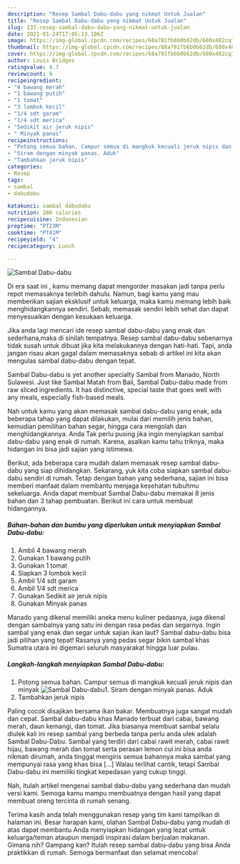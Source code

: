 ```yaml
---
description: "Resep Sambal Dabu-dabu yang nikmat Untuk Jualan"
title: "Resep Sambal Dabu-dabu yang nikmat Untuk Jualan"
slug: 137-resep-sambal-dabu-dabu-yang-nikmat-untuk-jualan
date: 2021-01-24T17:05:13.106Z
image: https://img-global.cpcdn.com/recipes/68a781fb6b0b62db/680x482cq70/sambal-dabu-dabu-foto-resep-utama.jpg
thumbnail: https://img-global.cpcdn.com/recipes/68a781fb6b0b62db/680x482cq70/sambal-dabu-dabu-foto-resep-utama.jpg
cover: https://img-global.cpcdn.com/recipes/68a781fb6b0b62db/680x482cq70/sambal-dabu-dabu-foto-resep-utama.jpg
author: Louis Bridges
ratingvalue: 4.7
reviewcount: 9
recipeingredient:
- "4 bawang merah"
- "1 bawang putih"
- "1 tomat"
- "3 lombok kecil"
- "1/4 sdt garam"
- "1/4 sdt merica"
- "Sedikit air jeruk nipis"
- " Minyak panas"
recipeinstructions:
- "Potong semua bahan. Campur semua di mangkuk kecuali jeruk nipis dan minyak"
- "Siram dengan minyak panas. Aduk"
- "Tambahkan jeruk nipis"
categories:
- Resep
tags:
- sambal
- dabudabu

katakunci: sambal dabudabu 
nutrition: 280 calories
recipecuisine: Indonesian
preptime: "PT23M"
cooktime: "PT41M"
recipeyield: "4"
recipecategory: Lunch

---
```



![Sambal Dabu-dabu](https://img-global.cpcdn.com/recipes/68a781fb6b0b62db/680x482cq70/sambal-dabu-dabu-foto-resep-utama.jpg)

Di era  saat ini , kamu memang dapat mengorder masakan jadi tanpa perlu repot memasaknya terlebih dahulu. Namun, bagi kamu yang mau memberikan sajian eksklusif untuk keluarga, maka kamu memang lebih baik menghidangkannya sendiri. Sebab, memasak sendiri lebih sehat dan dapat menyesuaikan dengan kesukaan keluarga.

Jika anda lagi mencari ide resep sambal dabu-dabu yang enak dan sederhana,maka di sinilah tempatnya. Resep sambal dabu-dabu  sebenarnya tidak susah untuk dibuat jika kita melakukannya dengan hati-hati. Tapi, anda jangan risau akan gagal dalam memasaknya 
sebab di artikel ini kita akan mengulas sambal dabu-dabu dengan tepat.  

Sambal Dabu-dabu is yet another specialty Sambal from Manado, North Sulawesi. Just like Sambal Matah from Bali, Sambal Dabu-dabu made from raw sliced ingredients. It has distinctive, special taste that goes well with any meals, especially fish-based meals.

Nah untuk kamu yang akan memasak sambal dabu-dabu yang enak, ada beberapa tahap yang dapat dilakukan, mulai dari memilih jenis bahan, kemudian pemilihan bahan segar, hingga cara mengolah dan menghidangkannya. Anda Tak perlu pusing jika ingin menyiapkan sambal dabu-dabu yang enak di rumah. Karena, asalkan kamu  tahu triknya, maka hidangan ini bisa jadi sajian yang istimewa.

Berikut, ada beberapa cara mudah dalam memasak resep sambal dabu-dabu yang siap dihidangkan. Sekarang, yuk kita coba siapkan sambal dabu-dabu sendiri di rumah. Tetap dengan bahan yang sederhana, sajian ini bisa memberi manfaat dalam membantu menjaga kesehatan tubuhmu sekeluarga. Anda dapat membuat Sambal Dabu-dabu memakai 8 jenis bahan dan 3 tahap pembuatan. Berikut ini cara untuk membuat hidangannya.

<!--inarticleads1-->

##### Bahan-bahan dan bumbu yang diperlukan untuk menyiapkan Sambal Dabu-dabu:

1. Ambil 4 bawang merah
1. Gunakan 1 bawang putih
1. Gunakan 1 tomat
1. Siapkan 3 lombok kecil
1. Ambil 1/4 sdt garam
1. Ambil 1/4 sdt merica
1. Gunakan Sedikit air jeruk nipis
1. Gunakan  Minyak panas


Manado yang dikenal memiliki aneka menu kuliner pedasnya, juga dikenal dengan sambalnya yang satu ini dengan rasa pedas dan segarnya. Ingin sambal yang enak dan segar untuk sajian ikan laut? Sambal dabu-dabu bisa jadi pilihan yang tepat! Rasanya yang pedas segar bikin sambal khas Sumatra utara ini digemari seluruh masyarakat hingga luar pulau. 

<!--inarticleads2-->

##### Langkah-langkah menyiapkan Sambal Dabu-dabu:

1. Potong semua bahan. Campur semua di mangkuk kecuali jeruk nipis dan minyak
<img src="https://img-global.cpcdn.com/steps/b85e78fa3605aa80/160x128cq70/sambal-dabu-dabu-langkah-memasak-1-foto.jpg" alt="Sambal Dabu-dabu">1. Siram dengan minyak panas. Aduk
1. Tambahkan jeruk nipis


Paling cocok disajikan bersama ikan bakar. Membuatnya juga sangat mudah dan cepat. Sambal dabu-dabu khas Manado terbuat dari cabai, bawang merah, daun kemangi, dan tomat. Jika biasanya membuat sambal selalu diulek kali ini resep sambal yang berbeda tanpa perlu anda ulek adalah Sambal Dabu-Dabu. Sambal yang terdiri dari cabai rawit merah, cabai rawit hijau, bawang merah dan tomat serta perasan lemon cui ini bisa anda nikmati dirumah, anda tinggal mengiris semua bahannya maka sambal yang mempunyai rasa yang khas bisa […] Walau terlihat cantik, tetapi Sambal Dabu-dabu ini memiliki tingkat kepedasan yang cukup tinggi. 

Nah, itulah artikel mengenai  sambal dabu-dabu  yang sederhana dan mudah versi kami. Semoga kamu mampu membuatnya dengan hasil yang dapat membuat oreng tercinta di rumah senang. 

Terima kasih anda telah menggunakan resep yang tim kami tampilkan di halaman ini. Besar harapan kami, olahan  Sambal Dabu-dabu yang mudah di atas dapat membantu Anda menyiapkan hidangan yang lezat untuk keluarga/teman ataupun menjadi inspirasi dalam berjualan makanan. Gimana nih? Gampang kan? Itulah resep sambal dabu-dabu yang bisa Anda praktikkan di rumah. Semoga bermanfaat dan selamat mencoba!

